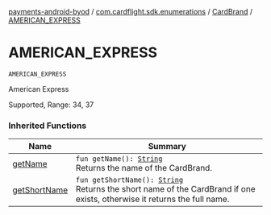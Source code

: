 [payments-android-byod](../../index.md) / [com.cardflight.sdk.enumerations](../index.md) / [CardBrand](index.md) / [AMERICAN_EXPRESS](./-a-m-e-r-i-c-a-n_-e-x-p-r-e-s-s.md)

# AMERICAN_EXPRESS

`AMERICAN_EXPRESS`

American Express

Supported, Range: 34, 37

### Inherited Functions

| Name | Summary |
|---|---|
| [getName](get-name.md) | `fun getName(): `[`String`](https://kotlinlang.org/api/latest/jvm/stdlib/kotlin/-string/index.html)<br>Returns the name of the CardBrand. |
| [getShortName](get-short-name.md) | `fun getShortName(): `[`String`](https://kotlinlang.org/api/latest/jvm/stdlib/kotlin/-string/index.html)<br>Returns the short name of the CardBrand if one exists, otherwise it returns the full name. |
